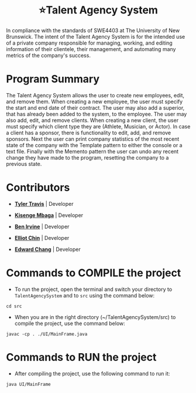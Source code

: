 # <HTML><center>  :star:Talent Agency System </center></html>

In compliance with the standards of SWE4403 at The University of New Brunswick. The intent of the Talent Agency System is for the intended use of a private company responsible for managing, working, and editing information of their clientele, their management, and automating many metrics of the company's success. 

# Program Summary
The Talent Agency System allows the user to create new employees, edit, and remove them. When creating a new employee, the user must specify the start and end date of their contract. The user may also add a superior, that has already been added to the system, to the employee. The user may also add, edit, and remove clients. When creating a new client, the user must specify which client type they are (Athlete, Musician, or Actor). In case a client has a sponsor, there is functionality to edit, add, and remove sponsors. Next the user can print company statistics of the most recent state of the company with the Template pattern to either the console or a text file. Finally with the Memento pattern the user can undo any recent change they have made to the program, resetting the company to a previous state.

# Contributors
* [**Tyler Travis**](https://github.com/tylertraviss) | Developer 

* [**Kisenge Mbaga**](https://github.com/kisenge)  | Developer

* [**Ben Irvine**](https://github.com/Ben-F-Irvine)  | Developer

* [**Elliot Chin**](https://github.com/Elliot-Chin)  | Developer

* [**Edward Chang**](https://github.com/edwardchang7)  | Developer

# Commands to COMPILE the project
* To run the project, open the terminal and switch your directory to `TalentAgencySystem` and to `src` using the command below:
```
cd src
```
* When you are in the right directory (~/TalentAgencySystem/src)  to compile the project, use the command below:
```
javac -cp . ./UI/MainFrame.java
```

# Commands to RUN the project
* After compiling the project, use the following command to run it:
```
java UI/MainFrame
```
